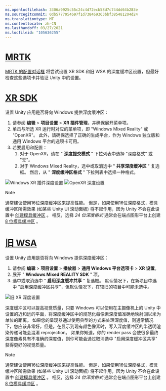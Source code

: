 ```yaml
---
ms.openlocfilehash: 3306a9925c55c24c4d72ecb58d7c744dd64b283e
ms.sourcegitcommit: 0db5777954697f1d738469363bbf385481204d24
ms.translationtype: MT
ms.contentlocale: zh-CN
ms.lasthandoff: 03/27/2021
ms.locfileid: "105636255"
---
```

# <a name="mrtk"></a>[MRTK](#tab/mrtk)
<!-- NEVER CHANGE THE ABOVE LINE! -->

[MRTK 的配置对话框](https://docs.microsoft.com/windows/mixed-reality/mrtk-unity/configuration/mrtk-configuration-dialog) 将尝试设置 XR SDK 和旧 WSA 的深度缓冲区设置，但最好检查这些选项卡并验证 Unity 中的设置。

# <a name="xr-sdk"></a>[XR SDK](#tab/xr)
<!-- NEVER CHANGE THE ABOVE LINE! -->

设置 Unity 应用是否将向 Windows 提供深度缓冲区：

1. 请参阅 **编辑**  >  **项目设置**  >  **XR 插件管理**，并确保展开菜单项。
2. 单击与所选 XR 运行时对应的菜单项，即 "Windows Mixed Reality" 或 "OpenXR"。 此外，请确保选择了正确的生成平台，作为 Windows 独立版和通用 Windows 平台的选项卡可用。
3. 若要启用和配置：
    1. 对于 OpenXR，请在 " **深度提交模式** " 下拉列表中选择 "深度格式" 或 "无"。
    2. 对于 Windows Mixed Reality，选中或取消选中 " **共享深度缓冲区** " 复选框。 然后，从 " **深度缓冲区格式** " 下拉列表中选择一种格式。

![Windows XR 插件深度设置 ](../../images/xrsdk-winxr-depth.png)
 ![ OpenXR 深度设置](../../images/xrsdk-openxr-depth.png)

> [!NOTE]
> 通常建议使用16位深度缓冲区来提高性能。 但是，如果使用16位深度格式，模具缓冲区所需效果 (如某些 Unity UI 滚动面板) 将不起作用，因为 Unity 不会在此设置中 [创建模具缓冲区](https://docs.unity3d.com/ScriptReference/RenderTexture-depth.html) 。 相反，选择 *24 位深度格式* 通常会在端点图形平台上创建 [8 位模具缓冲区](https://docs.unity3d.com/Manual/SL-Stencil.html) 。

# <a name="legacy-wsa"></a>[旧 WSA](#tab/wsa)
<!-- NEVER CHANGE THE ABOVE LINE! -->

设置 Unity 应用是否将向 Windows 提供深度缓冲区：

1. 请参阅 **编辑**  >  **项目设置**  >  **播放器**  >  **通用 Windows 平台选项卡**  >  **XR 设置**。
2. 展开 " **Windows Mixed REALITY SDK** " 项。
3. 选中或取消选中 " **启用深度缓冲共享** " 复选框。 默认情况下，在新项目中选中 "启用深度缓冲区共享"，但默认情况下，在较旧的项目中可能未选中。

![旧 XR 深度设置](../../images/wmr-depth.png)

深度缓冲区可以提高视觉质量，只要 Windows 可以使用在主摄像机上的 Unity 中设置的近和远的平面，将深度缓冲区中的规范化每像素深度值准确地映射回以米为单位的距离。 如果您的呈现器通过使用典型的方式来处理深度值，则通常情况下，您应该非常好，但是，在显示到现有颜色像素时，写入深度缓冲区的半透明渲染传递可能会混淆 reprojection。  如果你知道，你的 render pass 会使很多最终深度像素具有不准确的深度值，则你可能会通过取消选中 "启用深度缓冲区共享" 获得更好的视觉质量。

> [!NOTE]
> 通常建议使用16位深度缓冲区来提高性能。 但是，如果使用16位深度格式，模具缓冲区所需效果 (如某些 Unity UI 滚动面板) 将不起作用，因为 Unity 不会在此设置中 [创建模具缓冲区](https://docs.unity3d.com/ScriptReference/RenderTexture-depth.html) 。 相反，选择 *24 位深度格式* 通常会在端点图形平台上创建 [8 位模具缓冲区](https://docs.unity3d.com/Manual/SL-Stencil.html) 。